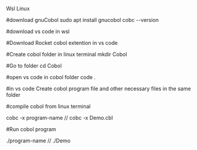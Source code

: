 Wsl Linux 

#download gnuCobol
sudo apt install gnucobol
cobc --version

#download vs code in wsl


#Download Rocket cobol extention in vs code

#Create cobol folder in linux terminal
mkdir Cobol

#Go to folder
cd Cobol

#open vs code in cobol folder
code .

#in vs code Create cobol program file and other necessary files in the same folder

#compile cobol from linux terminal

cobc -x program-name    // cobc -x Demo.cbl

#Run cobol program

./program-name   //   ./Demo



